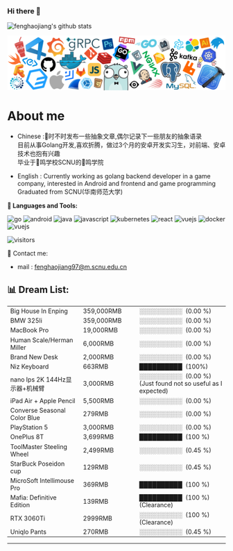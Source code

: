 ### Hi there 👋

<!--
**fenghaojiang/fenghaojiang** is a ✨ _special_ ✨ repository because its `README.md` (this file) appears on your GitHub profile.

Here are some ideas to get you started:

- 🔭 I’m currently working on ...
- 🌱 I’m currently learning ...
- 👯 I’m looking to collaborate on ...
- 🤔 I’m looking for help with ...
- 💬 Ask me about ...
- 📫 How to reach me: ...
- 😄 Pronouns: ...
- ⚡ Fun fact: ...
-->
![fenghaojiang's github stats](https://github-readme-stats.vercel.app/api?username=fenghaojiang&show_icons=true&bg_color=30,48C9B0,904e95&title_color=fff&text_color=fff)

![header](header_white_.png)

# About me

- Chinese :🐍时不时发布一些抽象文章,偶尔记录下一些朋友的抽象语录  
目前从事Golang开发,喜欢折腾，做过3个月的安卓开发实习生，对前端、安卓技术也抱有兴趣  
毕业于🐉鸣学校SCNU的🐉鸣学院

- English : Currently working as golang backend developer in a game company, interested in Android and frontend and game programming  
Graduated from SCNU(华南师范大学)


**🌈 Languages and Tools:**

<p align="left">
<img src="https://devicons.github.io/devicon/devicon.git/icons/go/go-original.svg" alt="go" width="90" height="90"/>
<img src="https://devicons.github.io/devicon/devicon.git/icons/android/android-plain.svg" alt="android" width="90" height="90">
<img src="https://devicons.github.io/devicon/devicon.git/icons/java/java-original.svg" alt="java" width="90" height="90">
<img src="https://devicons.github.io/devicon/devicon.git/icons/javascript/javascript-original.svg" alt="javascript" width="90" height="90"/>
<img src="https://www.vectorlogo.zone/logos/kubernetes/kubernetes-icon.svg" alt="kubernetes" width="90" height="90"/>
<img src="https://devicons.github.io/devicon/devicon.git/icons/react/react-original-wordmark.svg" alt="react" width="90" height="90"/>
<img src="https://devicons.github.io/devicon/devicon.git/icons/vuejs/vuejs-original-wordmark.svg" alt="vuejs" width="90" height="90"/>
<img src="https://devicons.github.io/devicon/devicon.git/icons/docker/docker-plain-wordmark.svg" alt="docker" width="90" height="90"/>
<img src="https://devicons.github.io/devicon/devicon.git/icons/apple/apple-original.svg" alt="vuejs" width="90" height="90"/>
</p>

<p align="left">
<img src="https://visitor-badge.laobi.icu/badge?page_id=fenghaojiang.fenghaojiang" alt="visitors"/>
</p>


📧 Contact me:  
- mail : fenghaojiang97@m.scnu.edu.cn

<h2>📊 Dream List: </h2>
<table>
                <tr>
                    <td width=215px;>
                        Big House In Enping
                    </td>
                    <td>
                        359,000RMB
                    </td>
                    <td>
                        ░░░░░░░░░░&nbsp;&nbsp;(0.00 %)
                    </td>
                </tr>
                <tr>
                    <td width=215px;>
                        BMW 325li
                    </td>
                    <td>
                        359,000RMB
                    </td>
                    <td>
                        ░░░░░░░░░░&nbsp;&nbsp;(0.00 %)
                    </td>
                </tr>
                <tr>
                    <td width=215px;>
                        MacBook Pro
                    </td>
                    <td>
                        19,000RMB
                    </td>
                    <td>
                        ░░░░░░░░░░&nbsp;&nbsp;(0.00 %)
                    </td>
                </tr>
                <tr>
                    <td width=215px;>
                        Human Scale/Herman Miller
                    </td>
                    <td>
                        6,000RMB
                    </td>
                    <td>
                        ░░░░░░░░░░&nbsp;&nbsp;(0.00 %)
                    </td>
                </tr>
                <tr>
                    <td width=215px;>
                        Brand New Desk
                    </td>
                    <td>
                        2,000RMB
                    </td>
                    <td>
                        ░░░░░░░░░░&nbsp;&nbsp;(0.00 %)
                    </td>
                </tr>
                <tr>
                    <td width=220px;>
                        Niz Keyboard
                    </td>
                    <td width=145px;>
                        663RMB
                    </td>
                    <td width=230px;>
                        ██████████&nbsp;&nbsp;(100%)
                    </td>
                </tr>
                <tr>
                    <td width=215px;>
                        nano Ips 2K 144Hz显示器+机械臂
                    </td>
                    <td>
                        3,000RMB
                    </td>
                    <td>
                        ░░░░░░░░░░&nbsp;&nbsp;(0.00 %)(Just found not so useful as I expected)
                    </td>
                </tr>
                <tr>
                    <td width=215px;>
                        iPad Air + Apple Pencil
                    </td>
                    <td>
                        5,500RMB
                    </td>
                    <td>
                        ░░░░░░░░░░&nbsp;&nbsp;(0.00 %)
                    </td>
                </tr>
                <tr>
                    <td width=215px;>
                        Converse Seasonal Color Blue
                    </td>
                    <td>
                        279RMB
                    </td>
                    <td>
                        ░░░░░░░░░░&nbsp;&nbsp;(0.00 %)
                    </td>
                </tr>
                <tr>
                    <td width=215px;>
                        PlayStation 5
                    </td>
                    <td>
                        3,000RMB
                    </td>
                    <td>
                        ░░░░░░░░░░&nbsp;&nbsp;(0.00 %)
                    </td>
                </tr>
                <tr>
                    <td width=215px;>
                        OnePlus 8T
                    </td>
                    <td>
                        3,699RMB
                    </td>
                    <td>
                        ██████████&nbsp;&nbsp;(100 %)
                    </td>
                </tr>
                <tr>
                    <td width=220px;>
                        ToolMaster Steeling Wheel 
                    </td>
                    <td width=145px;>
                        2,499RMB
                    </td>
                    <td width=230px;>
                        ░░░░░░░░░░&nbsp;&nbsp;(0.45 %)
                    </td>
                </tr>
                <tr>
                    <td width=220px;>
                        StarBuck Poseidon cup 
                    </td>
                    <td width=145px;>
                        129RMB
                    </td>
                    <td width=230px;>
                        ░░░░░░░░░░&nbsp;&nbsp;(0.45 %)
                    </td>
                </tr>
                <tr>
                    <td width=215px;>
                        MicroSoft Intellimouse Pro
                    </td>
                    <td>
                        369RMB
                    </td>
                    <td>
                        ██████████&nbsp;&nbsp;(100 %)
                    </td>
                </tr>
                <tr>
                    <td width=215px;>
                        Mafia: Definitive Edition
                    </td>
                    <td>
                        139RMB
                    </td>
                    <td>
                        ██████████&nbsp;&nbsp;(100 %)(Clearance)
                    </td>
                </tr>
                <tr>
                    <td width=215px;>
                        RTX 3060Ti
                    </td>
                    <td>
                        2999RMB
                    </td>
                    <td>
                        ░░░░░░░░░░&nbsp;&nbsp;(100 %)(Clearance)
                    </td>
                </tr>
                <tr>
                    <td width=220px;>
                        Uniqlo Pants
                    </td>
                    <td width=145px;>
                        270RMB
                    </td>
                    <td width=230px;>
                        ░░░░░░░░░░&nbsp;&nbsp;(0.45 %)
                    </td>
                </tr></table>
<hr>
